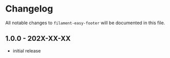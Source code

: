 # Changelog

All notable changes to `filament-easy-footer` will be documented in this file.

## 1.0.0 - 202X-XX-XX

- initial release
